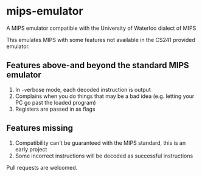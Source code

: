# mips-emulator
A MIPS emulator compatible with the University of Waterloo dialect of MIPS

This emulates MIPS with some features not available in the CS241 provided emulator.

## Features above-and beyond the standard MIPS emulator
1. In `-v`erbose mode, each decoded instruction is output
2. Complains when you do things that may be a bad idea (e.g. letting your PC go past the loaded program)
3. Registers are passed in as flags

## Features missing
1. Compatibility can't be guaranteed with the MIPS standard, this is an early project
2. Some incorrect instructions will be decoded as successful instructions

Pull requests are welcomed.
